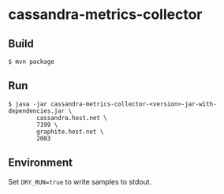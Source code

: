 cassandra-metrics-collector
===========================

Build
-----
    $ mvn package

Run
---
    $ java -jar cassandra-metrics-collector-<version>-jar-with-dependencies.jar \
            cassandra.host.net \
            7199 \
            graphite.host.net \
            2003

Environment
-----------
Set `DRY_RUN=true` to write samples to stdout.